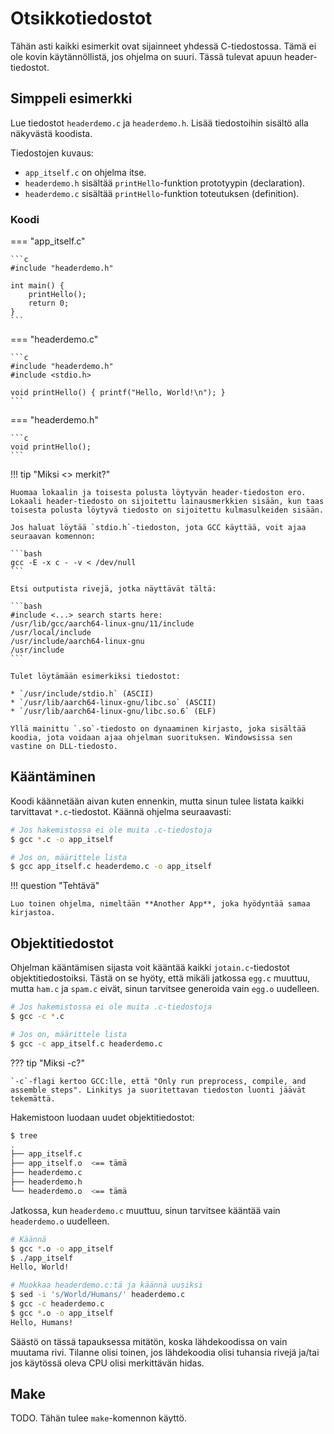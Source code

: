
# Otsikkotiedostot

Tähän asti kaikki esimerkit ovat sijainneet yhdessä C-tiedostossa. Tämä ei ole kovin käytännöllistä, jos ohjelma on suuri. Tässä tulevat apuun header-tiedostot.

## Simppeli esimerkki

Lue tiedostot `headerdemo.c` ja `headerdemo.h`. Lisää tiedostoihin sisältö alla näkyvästä koodista.

Tiedostojen kuvaus:

* `app_itself.c` on ohjelma itse. 
* `headerdemo.h` sisältää `printHello`-funktion prototyypin (declaration).
* `headerdemo.c` sisältää `printHello`-funktion toteutuksen (definition).

### Koodi

=== "app_itself.c"
    
    ```c
    #include "headerdemo.h"

    int main() {
        printHello();
        return 0;
    }
    ```

=== "headerdemo.c"

    ```c
    #include "headerdemo.h"
    #include <stdio.h>

    void printHello() { printf("Hello, World!\n"); }
    ```

=== "headerdemo.h"

    ```c
    void printHello();
    ```

!!! tip "Miksi <> merkit?"

    Huomaa lokaalin ja toisesta polusta löytyvän header-tiedoston ero. Lokaali header-tiedosto on sijoitettu lainausmerkkien sisään, kun taas toisesta polusta löytyvä tiedosto on sijoitettu kulmasulkeiden sisään.

    Jos haluat löytää `stdio.h`-tiedoston, jota GCC käyttää, voit ajaa seuraavan komennon:

    ```bash
    gcc -E -x c - -v < /dev/null
    ```

    Etsi outputista rivejä, jotka näyttävät tältä:

    ```bash
    #include <...> search starts here:
    /usr/lib/gcc/aarch64-linux-gnu/11/include
    /usr/local/include
    /usr/include/aarch64-linux-gnu
    /usr/include
    ```

    Tulet löytämään esimerkiksi tiedostot:
    
    * `/usr/include/stdio.h` (ASCII)
    * `/usr/lib/aarch64-linux-gnu/libc.so` (ASCII)
    * `/usr/lib/aarch64-linux-gnu/libc.so.6` (ELF)

    Yllä mainittu `.so`-tiedosto on dynaaminen kirjasto, joka sisältää koodia, jota voidaan ajaa ohjelman suorituksen. Windowsissa sen vastine on DLL-tiedosto.

## Kääntäminen

Koodi käännetään aivan kuten ennenkin, mutta sinun tulee listata kaikki tarvittavat `*.c`-tiedostot. Käännä ohjelma seuraavasti:

```bash
# Jos hakemistossa ei ole muita .c-tiedostoja
$ gcc *.c -o app_itself

# Jos on, määrittele lista
$ gcc app_itself.c headerdemo.c -o app_itself
```

!!! question "Tehtävä"

    Luo toinen ohjelma, nimeltään **Another App**, joka hyödyntää samaa kirjastoa.

## Objektitiedostot

Ohjelman kääntämisen sijasta voit kääntää kaikki `jotain.c`-tiedostot objektitiedostoiksi. Tästä on se hyöty, että mikäli jatkossa `egg.c` muuttuu, mutta `ham.c` ja `spam.c` eivät, sinun tarvitsee generoida vain `egg.o` uudelleen.

```bash
# Jos hakemistossa ei ole muita .c-tiedostoja
$ gcc -c *.c

# Jos on, määrittele lista
$ gcc -c app_itself.c headerdemo.c
```

??? tip "Miksi -c?"

    `-c`-flagi kertoo GCC:lle, että "Only run preprocess, compile, and assemble steps". Linkitys ja suoritettavan tiedoston luonti jäävät tekemättä.

Hakemistoon luodaan uudet objektitiedostot:

```bash
$ tree
.
├── app_itself.c
├── app_itself.o  <== tämä
├── headerdemo.c
├── headerdemo.h
└── headerdemo.o  <== tämä
```

Jatkossa, kun `headerdemo.c` muuttuu, sinun tarvitsee kääntää vain `headerdemo.o` uudelleen.

```bash
# Käännä
$ gcc *.o -o app_itself
$ ./app_itself
Hello, World!

# Muokkaa headerdemo.c:tä ja käännä uusiksi
$ sed -i 's/World/Humans/' headerdemo.c
$ gcc -c headerdemo.c
$ gcc *.o -o app_itself
Hello, Humans!
```

Säästö on tässä tapauksessa mitätön, koska lähdekoodissa on vain muutama rivi. Tilanne olisi toinen, jos lähdekoodia olisi tuhansia rivejä ja/tai jos käytössä oleva CPU olisi merkittävän hidas.

## Make 

TODO. Tähän tulee `make`-komennon käyttö.